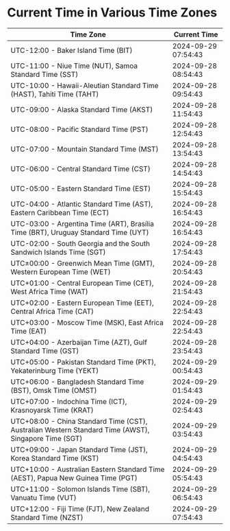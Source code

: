 # Current Time in Various Time Zones

| Time Zone | Current Time |
|-----------|--------------|
| UTC-12:00 - Baker Island Time (BIT) | 2024-09-29 07:54:43 |
| UTC-11:00 - Niue Time (NUT), Samoa Standard Time (SST) | 2024-09-28 08:54:43 |
| UTC-10:00 - Hawaii-Aleutian Standard Time (HAST), Tahiti Time (TAHT) | 2024-09-28 09:54:43 |
| UTC-09:00 - Alaska Standard Time (AKST) | 2024-09-28 11:54:43 |
| UTC-08:00 - Pacific Standard Time (PST) | 2024-09-28 12:54:43 |
| UTC-07:00 - Mountain Standard Time (MST) | 2024-09-28 13:54:43 |
| UTC-06:00 - Central Standard Time (CST) | 2024-09-28 14:54:43 |
| UTC-05:00 - Eastern Standard Time (EST) | 2024-09-28 15:54:43 |
| UTC-04:00 - Atlantic Standard Time (AST), Eastern Caribbean Time (ECT) | 2024-09-28 16:54:43 |
| UTC-03:00 - Argentina Time (ART), Brasília Time (BRT), Uruguay Standard Time (UYT) | 2024-09-28 16:54:43 |
| UTC-02:00 - South Georgia and the South Sandwich Islands Time (SGT) | 2024-09-28 17:54:43 |
| UTC±00:00 - Greenwich Mean Time (GMT), Western European Time (WET) | 2024-09-28 20:54:43 |
| UTC+01:00 - Central European Time (CET), West Africa Time (WAT) | 2024-09-28 21:54:43 |
| UTC+02:00 - Eastern European Time (EET), Central Africa Time (CAT) | 2024-09-28 22:54:43 |
| UTC+03:00 - Moscow Time (MSK), East Africa Time (EAT) | 2024-09-28 22:54:43 |
| UTC+04:00 - Azerbaijan Time (AZT), Gulf Standard Time (GST) | 2024-09-28 23:54:43 |
| UTC+05:00 - Pakistan Standard Time (PKT), Yekaterinburg Time (YEKT) | 2024-09-29 00:54:43 |
| UTC+06:00 - Bangladesh Standard Time (BST), Omsk Time (OMST) | 2024-09-29 01:54:43 |
| UTC+07:00 - Indochina Time (ICT), Krasnoyarsk Time (KRAT) | 2024-09-29 02:54:43 |
| UTC+08:00 - China Standard Time (CST), Australian Western Standard Time (AWST), Singapore Time (SGT) | 2024-09-29 03:54:43 |
| UTC+09:00 - Japan Standard Time (JST), Korea Standard Time (KST) | 2024-09-29 04:54:43 |
| UTC+10:00 - Australian Eastern Standard Time (AEST), Papua New Guinea Time (PGT) | 2024-09-29 05:54:43 |
| UTC+11:00 - Solomon Islands Time (SBT), Vanuatu Time (VUT) | 2024-09-29 06:54:43 |
| UTC+12:00 - Fiji Time (FJT), New Zealand Standard Time (NZST) | 2024-09-29 07:54:43 |
